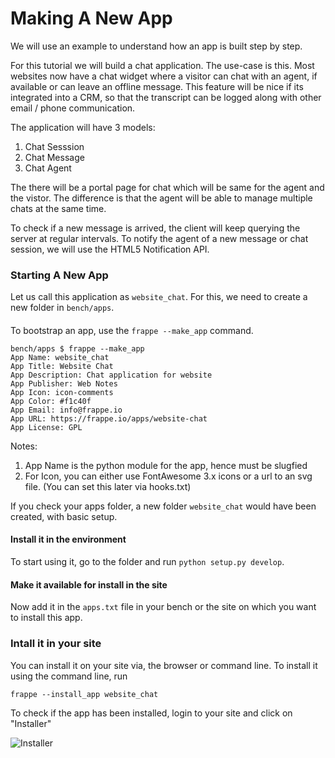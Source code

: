 # Making A New App

We will use an example to understand how an app is built step by step.

For this tutorial we will build a chat application. The use-case is this. Most websites now have a chat widget where a visitor can chat with an agent, if available or can leave an offline message. This feature will be nice if its integrated into a CRM, so that the transcript can be logged along with other email / phone communication.

The application will have 3 models:

1. Chat Sesssion
1. Chat Message
1. Chat Agent

The there will be a portal page for chat which will be same for the agent and the vistor. The difference is that the agent will be able to manage multiple chats at the same time.

To check if a new message is arrived, the client will keep querying the server at regular intervals. To notify the agent of a new message or chat session, we will use the HTML5 Notification API.

### Starting A New App

Let us call this application as `website_chat`. For this, we need to create a new folder in `bench/apps`.

#### 

To bootstrap an app, use the `frappe --make_app` command.

	bench/apps $ frappe --make_app
	App Name: website_chat
	App Title: Website Chat
	App Description: Chat application for website
	App Publisher: Web Notes
	App Icon: icon-comments
	App Color: #f1c40f
	App Email: info@frappe.io
	App URL: https://frappe.io/apps/website-chat        
	App License: GPL

Notes:

1. App Name is the python module for the app, hence must be slugfied
2. For Icon, you can either use FontAwesome 3.x icons or a url to an svg file. (You can set this later via hooks.txt)

If you check your apps folder, a new folder `website_chat` would have been created, with basic setup.

#### Install it in the environment

To start using it, go to the folder and run `python setup.py develop`.

#### Make it available for install in the site

Now add it in the `apps.txt` file in your bench or the site on which you want to install this app.

### Intall it in your site

You can install it on your site via, the browser or command line. To install it using the command line, run

	frappe --install_app website_chat

To check if the app has been installed, login to your site and click on "Installer"

![Installer](/assets/images/app-development/installer.png)
